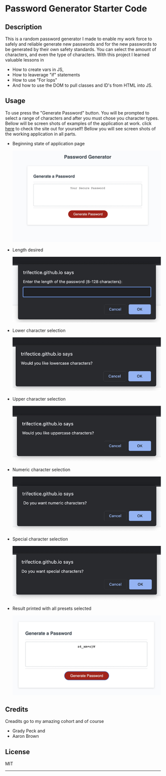 # Password Generator Starter Code

## Description

This is a random password generator I made to enable my work force to safely and reliable generate new passwords and for the new passwords to be generated by their own safety standards. You can select the amount of characters, and even the type of characters. With this project I learned valuable lessons in 
* How to create vars in JS,
* How to leaverage "if" statements
* How to use "For lops"
* And how to use the DOM to pull classes and ID's from HTML into JS.

## Usage

To use press the "Generate Password" button. You will be prompted to select a range of characters and after you must chose you character types. Bellow will be screen shots of examples of the application at work. click [here](https://trifectice.github.io/passwords-made-easier/) to check the site out for yourself! Bellow you will see screen shots of the working application in all parts.

* Beginning state of application page

    ![Screen shot of application's home state](./Develop/assets/first.jpeg)

* Length desired

    ![Screen shot of desired length](./Develop/assets/second.jpeg)
   
* Lower character selection

    ![Screen shot of lower characters](./Develop/assets/third.jpeg)
   
* Upper character selection

    ![Screen shot of upper characters](./Develop/assets/fourth.jpeg)

* Numeric character selection

    ![Screen shot of numeric characters](./Develop/assets/fifth.jpeg)

* Special character selection

    ![Screen shot of special characters](./Develop/assets/sixth.jpeg)

* Result printed with all presets selected 

    ![Screen shot of password with all presets selected](./Develop/assets/seventh.jpeg)
  

## Credits

Creadits go to my amazing cohort and of course
* Grady Peck
and 
* Aaron Brown

## License

MIT

---

